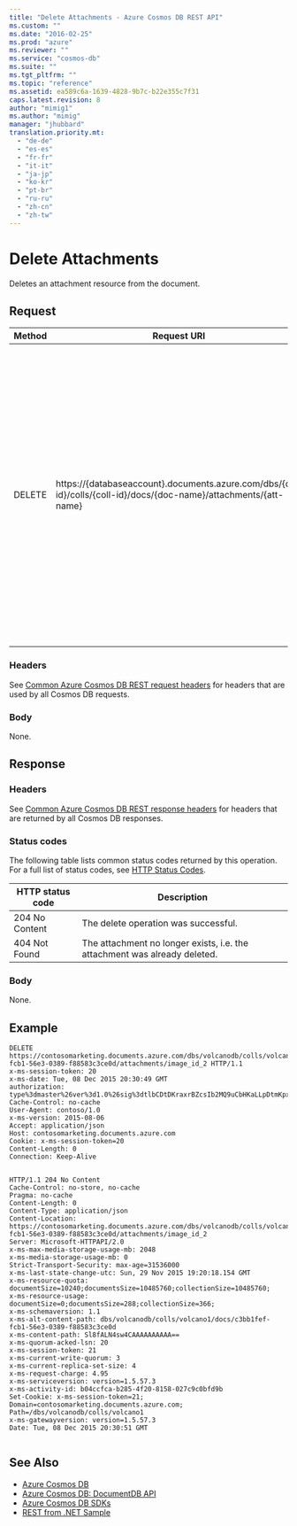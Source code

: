```yaml
---
title: "Delete Attachments - Azure Cosmos DB REST API"
ms.custom: ""
ms.date: "2016-02-25"
ms.prod: "azure"
ms.reviewer: ""
ms.service: "cosmos-db"
ms.suite: ""
ms.tgt_pltfrm: ""
ms.topic: "reference"
ms.assetid: ea589c6a-1639-4828-9b7c-b22e355c7f31
caps.latest.revision: 8
author: "mimig1"
ms.author: "mimig"
manager: "jhubbard"
translation.priority.mt: 
  - "de-de"
  - "es-es"
  - "fr-fr"
  - "it-it"
  - "ja-jp"
  - "ko-kr"
  - "pt-br"
  - "ru-ru"
  - "zh-cn"
  - "zh-tw"
---
```

# Delete Attachments
  Deletes an attachment resource from the document.  
  
## Request  
  
|Method|Request URI|Description|  
|------------|-----------------|-----------------|  
|DELETE|https://{databaseaccount}.documents.azure.com/dbs/{db-id}/colls/{coll-id}/docs/{doc-name}/attachments/{att-name}|Note that the {databaseaccount} is the name of the Azure Cosmos DB account created under your subscription. The {db-id} value is the user generated name/id of the database, not the system generated id (rid). The {coll-id} value is the name of the collection the document is contained in. The {doc-name} value is the name of the document associated with the attachment. The {att-name} value is the name of the attachment to be deleted.|  
  
### Headers  
 See [Common Azure Cosmos DB REST request headers](common-documentdb-rest-request-headers.md) for headers that are used by all Cosmos DB requests.  
  
### Body  
 None.  
  
## Response  
  
### Headers  
 See [Common Azure Cosmos DB REST response headers](common-documentdb-rest-response-headers.md) for headers that are returned by all Cosmos DB responses.  
  
### Status codes  
 The following table lists common status codes returned by this operation. For a full list of status codes, see [HTTP Status Codes](https://msdn.microsoft.com/library/azure/dn783364.aspx).  
  
|HTTP status code|Description|  
|----------------------|-----------------|  
|204 No Content|The delete operation was successful.|  
|404 Not Found|The attachment no longer exists, i.e. the attachment was already deleted.|  
  
### Body  
 None.  
  
## Example  
  
```  
DELETE https://contosomarketing.documents.azure.com/dbs/volcanodb/colls/volcano1/docs/c3bb1fef-fcb1-56e3-0389-f88583c3ce0d/attachments/image_id_2 HTTP/1.1  
x-ms-session-token: 20  
x-ms-date: Tue, 08 Dec 2015 20:30:49 GMT  
authorization: type%3dmaster%26ver%3d1.0%26sig%3dtlbCDtDKraxrBZcsIb2MQ9uCbHKaLLpDtmKpxvolxB8%3d  
Cache-Control: no-cache  
User-Agent: contoso/1.0  
x-ms-version: 2015-08-06  
Accept: application/json  
Host: contosomarketing.documents.azure.com  
Cookie: x-ms-session-token=20  
Content-Length: 0  
Connection: Keep-Alive  
  
```  
  
```  
HTTP/1.1 204 No Content  
Cache-Control: no-store, no-cache  
Pragma: no-cache  
Content-Length: 0  
Content-Type: application/json  
Content-Location: https://contosomarketing.documents.azure.com/dbs/volcanodb/colls/volcano1/docs/c3bb1fef-fcb1-56e3-0389-f88583c3ce0d/attachments/image_id_2  
Server: Microsoft-HTTPAPI/2.0  
x-ms-max-media-storage-usage-mb: 2048  
x-ms-media-storage-usage-mb: 0  
Strict-Transport-Security: max-age=31536000  
x-ms-last-state-change-utc: Sun, 29 Nov 2015 19:20:18.154 GMT  
x-ms-resource-quota: documentSize=10240;documentsSize=10485760;collectionSize=10485760;  
x-ms-resource-usage: documentSize=0;documentsSize=288;collectionSize=366;  
x-ms-schemaversion: 1.1  
x-ms-alt-content-path: dbs/volcanodb/colls/volcano1/docs/c3bb1fef-fcb1-56e3-0389-f88583c3ce0d  
x-ms-content-path: Sl8fALN4sw4CAAAAAAAAAA==  
x-ms-quorum-acked-lsn: 20  
x-ms-session-token: 21  
x-ms-current-write-quorum: 3  
x-ms-current-replica-set-size: 4  
x-ms-request-charge: 4.95  
x-ms-serviceversion: version=1.5.57.3  
x-ms-activity-id: b04ccfca-b285-4f20-8158-027c9c0bfd9b  
Set-Cookie: x-ms-session-token=21; Domain=contosomarketing.documents.azure.com; Path=/dbs/volcanodb/colls/volcano1  
x-ms-gatewayversion: version=1.5.57.3  
Date: Tue, 08 Dec 2015 20:30:51 GMT  
  
```  
  
## See Also  
* [Azure Cosmos DB](https://docs.microsoft.com/azure/cosmos-db/introduction) 
* [Azure Cosmos DB: DocumentDB API](https://docs.microsoft.com/azure/cosmos-db/documentdb-introduction)   
* [Azure Cosmos DB SDKs](https://docs.microsoft.com/en-us/azure/cosmos-db/documentdb-sdk-dotnet)   
* [REST from .NET Sample](https://github.com/Azure/azure-documentdb-dotnet/tree/master/samples/rest-from-.net)  
  
  

